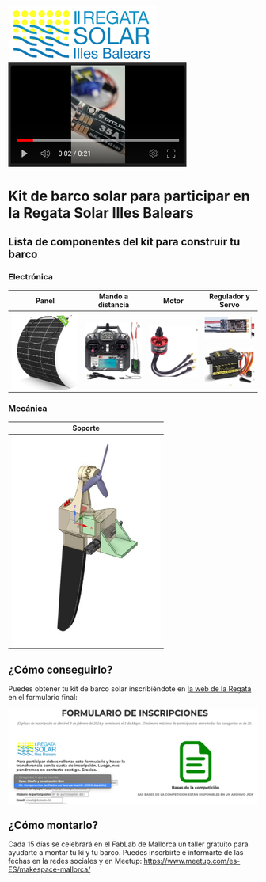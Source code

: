 <img src="logos/regata_solar_logo.png" width="300" align="left"/>

[![Kit](img/talleres_tutoriales/kit/video_kit.png)](https://youtube.com/shorts/Opnw3zThybA)

# Kit de barco solar para participar en la Regata Solar Illes Balears
 
## Lista de componentes del kit para construir tu barco
### Electrónica
| Panel | Mando a distancia| Motor | Regulador y Servo |
|-----------|-----------|-----------|-----------|
| <img src="img/talleres_tutoriales/kit/panel.jpeg" width="300" align="center"/> | <img src="img/talleres_tutoriales/kit/mando.jpeg" width="200" align="center"/> | <img src="img/talleres_tutoriales/kit/motor.jpeg" width="200" align="center"/> | <img src="img/talleres_tutoriales/kit/regulador.jpeg" width="120" align="center"/> <br>  <br>  <img src="img/talleres_tutoriales/kit/servo.jpeg" width="150" align="center"/> |

### Mecánica
| Soporte |
|-----------|
| <img src="img/talleres_tutoriales/kit/soporte.jpeg" width="300" align="center"/> |

## ¿Cómo conseguirlo?
Puedes obtener tu kit de barco solar inscribiéndote en [la web de la Regata](https://www.regatasolarbalears.org/) en el formulario final:

<img src="img/talleres_tutoriales/kit/inscripcion_kit.png" align="center"/> 

## ¿Cómo montarlo?
Cada 15 días se celebrará en el FabLab de Mallorca un taller gratuito para ayudarte a montar tu ki y tu barco. Puedes inscrbirte e informarte de las fechas en la redes sociales y en Meetup: https://www.meetup.com/es-ES/makespace-mallorca/
